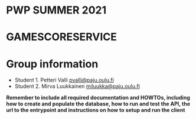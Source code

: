 # PWP SUMMER 2021
# GAMESCORESERVICE
# Group information
* Student 1. Petteri Valli pvalli@paju.oulu.fi
* Student 2. Mirva Luukkainen miluukka@paju.oulu.fi

__Remember to include all required documentation and HOWTOs, including how to create and populate the database, how to run and test the API, the url to the entrypoint and instructions on how to setup and run the client__


